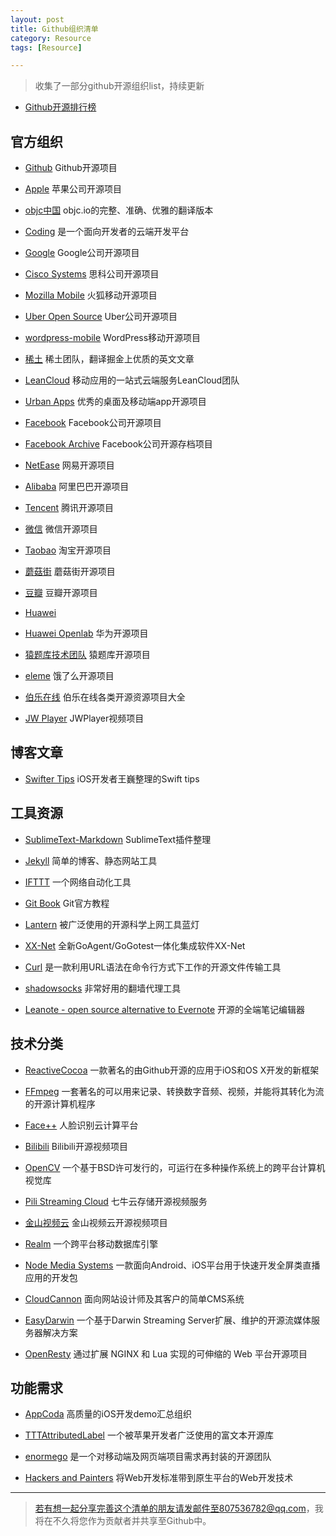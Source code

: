 ```yaml
---
layout: post
title: Github组织清单
category: Resource
tags: [Resource]

---
```



> 收集了一部分github开源组织list，持续更新


* [Github开源排行榜](https://github.com/trending/objective-c?since=monthly)


## 官方组织

* [Github](https://github.com/github) Github开源项目

* [Apple](https://github.com/apple) 苹果公司开源项目

* [objc中国](https://github.com/objccn) objc.io的完整、准确、优雅的翻译版本

* [Coding](https://github.com/Coding) 是一个面向开发者的云端开发平台

* [Google](https://github.com/google) Google公司开源项目

* [Cisco Systems](https://github.com/cisco) 思科公司开源项目

* [Mozilla Mobile](https://github.com/mozilla-mobile) 火狐移动开源项目

* [Uber Open Source](https://github.com/uber) Uber公司开源项目

* [wordpress-mobile](https://github.com/wordpress-mobile) WordPress移动开源项目

* [稀土](https://github.com/xitu) 稀土团队，翻译掘金上优质的英文文章

* [LeanCloud](https://github.com/leancloud) 移动应用的一站式云端服务LeanCloud团队

* [Urban Apps](https://github.com/UrbanApps) 优秀的桌面及移动端app开源项目

* [Facebook](https://github.com/facebook) Facebook公司开源项目

* [Facebook Archive](https://github.com/facebookarchive) Facebook公司开源存档项目

* [NetEase](https://github.com/NetEase) 网易开源项目

* [Alibaba](https://github.com/alibaba/) 阿里巴巴开源项目

* [Tencent](https://github.com/Tencent) 腾讯开源项目

* [微信](https://github.com/weixin) 微信开源项目

* [Taobao](https://github.com/taobao) 淘宝开源项目

* [蘑菇街](https://github.com/meili) 蘑菇街开源项目

* [豆瓣](https://github.com/douban) 豆瓣开源项目

* [Huawei](https://github.com/Huawei-Hadoop)

* [Huawei Openlab](https://github.com/huawei-openlab) 华为开源项目

* [猿题库技术团队](https://github.com/yuantiku) 猿题库开源项目

* [eleme](https://github.com/eleme) 饿了么开源项目

* [伯乐在线](https://github.com/jobbole) 伯乐在线各类开源资源项目大全

* [JW Player](https://github.com/jwplayer) JWPlayer视频项目

## 博客文章

* [Swifter Tips](https://github.com/swifter-tips) iOS开发者王巍整理的Swift tips


## 工具资源

* [SublimeText-Markdown](https://github.com/SublimeText-Markdown) SublimeText插件整理

* [Jekyll](https://github.com/jekyll) 简单的博客、静态网站工具

* [IFTTT](https://github.com/IFTTT) 一个网络自动化工具

* [Git Book](https://github.com/progit) Git官方教程

* [Lantern](https://github.com/getlantern) 被广泛使用的开源科学上网工具蓝灯

* [XX-Net](https://github.com/XX-net) 全新GoAgent/GoGotest一体化集成软件XX-Net

* [Curl](https://github.com/curl) 是一款利用URL语法在命令行方式下工作的开源文件传输工具

* [shadowsocks](https://shadowsocks.org/) 非常好用的翻墙代理工具

* [Leanote - open source alternative to Evernote](https://github.com/leanote)  开源的全端笔记编辑器

## 技术分类


* [ReactiveCocoa](https://github.com/ReactiveCocoa) 一款著名的由Github开源的应用于iOS和OS X开发的新框架

* [FFmpeg](https://github.com/FFmpeg) 一套著名的可以用来记录、转换数字音频、视频，并能将其转化为流的开源计算机程序

* [Face++](https://github.com/FacePlusPlus) 人脸识别云计算平台

* [Bilibili](https://github.com/Bilibili) Bilibili开源视频项目

* [OpenCV](https://github.com/opencv) 一个基于BSD许可发行的，可运行在多种操作系统上的跨平台计算机视觉库

* [Pili Streaming Cloud](https://github.com/pili-engineering) 七牛云存储开源视频服务

* [金山视频云](https://github.com/ksvc) 金山视频云开源视频项目

* [Realm](https://github.com/realm) 一个跨平台移动数据库引擎

* [Node Media Systems](https://github.com/NodeMedia) 一款面向Android、iOS平台用于快速开发全屏类直播应用的开发包

* [CloudCannon](https://github.com/CloudCannon) 面向网站设计师及其客户的简单CMS系统

* [EasyDarwin](https://github.com/EasyDarwin) 一个基于Darwin Streaming Server扩展、维护的开源流媒体服务器解决方案


* [OpenResty](https://github.com/openresty/) 通过扩展 NGINX 和 Lua 实现的可伸缩的 Web 平台开源项目



## 功能需求

* [AppCoda](https://github.com/appcoda) 高质量的iOS开发demo汇总组织

* [TTTAttributedLabel](https://github.com/TTTAttributedLabel) 一个被苹果开发者广泛使用的富文本开源库

* [enormego](https://github.com/enormego) 是一个对移动端及网页端项目需求再封装的开源团队

* [Hackers and Painters](https://github.com/hackers-painters) 将Web开发标准带到原生平台的Web开发技术






-------

> 若有想一起分享完善这个清单的朋友请发邮件至807536782@qq.com，我将在不久将您作为贡献者并共享至Github中。
